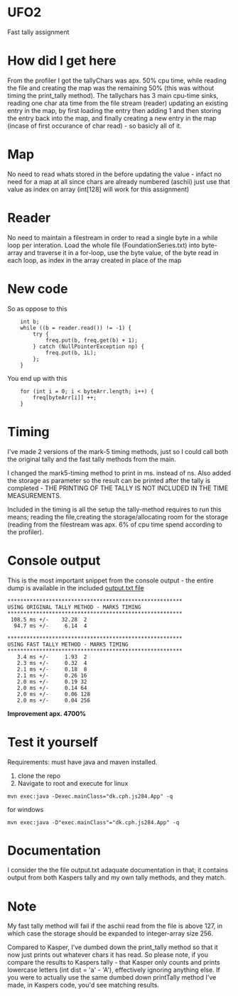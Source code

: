 # UFO2
Fast tally assignment

# How did I get here
From the profiler I got the tallyChars was apx. 50% cpu time, while reading the file and creating the map was the remaining 50% (this was without timing the print_tally method). The tallychars has 3 main cpu-time sinks, reading one char ata time from the file stream (reader) updating an existing entry in the map, by first loading the entry then adding 1 and then storing the entry back into the map, and finally creating a new entry in the map (incase of first occurance of char read) - so basicly all of it.

# Map
No need to read whats stored in the before updating the value - infact no need for a map at all since chars are already numbered (aschii) just use that value as index on array (int[128] will work for this assignment)

# Reader
No need to maintain a filestream in order to read a single byte in a while loop per interation. Load the whole file (FoundationSeries.txt) into byte-array and traverse it in a for-loop, use the byte value, of the byte read in each loop, as index in the array created in place of the map


# New code
So as oppose to this
```
    int b;
    while ((b = reader.read()) != -1) {
        try {
            freq.put(b, freq.get(b) + 1);
        } catch (NullPointerException np) {
            freq.put(b, 1L);
        };
    }

``` 
You end up with this
```
    for (int i = 0; i < byteArr.length; i++) {
        freq[byteArr[i]] ++; 
    }

```


# Timing
I've made 2 versions of the mark-5 timing methods, just so I could call both the original tally and the fast tally methods from the main.

I changed the mark5-timing method to print in ms. instead of ns. Also added the storage as parameter so the result can be printed after the tally is completed - THE PRINTING OF THE TALLY IS NOT INCLUDED IN THE TIME MEASUREMENTS.

Included in the timing is all the setup the tally-method requires to run this means; reading the file,creating the storage/allocating room for the storage (reading from the filestream was apx. 6% of cpu time spend according to the profiler).


# Console output
This is the most important snippet from the console output - the entire dump is available in the included [output.txt file](https://github.com/cph-js284/UFO2/blob/master/output.txt)
```
*******************************************************
USING ORIGINAL TALLY METHOD - MARK5 TIMING
*******************************************************
 108.5 ms +/-    32.28  2
  94.7 ms +/-     6.14  4

*******************************************************
USING FAST TALLY METHOD - MARK5 TIMING
*******************************************************
   3.4 ms +/-     1.93  2
   2.3 ms +/-     0.32  4
   2.1 ms +/-     0.18  8
   2.1 ms +/-     0.26 16
   2.0 ms +/-     0.19 32
   2.0 ms +/-     0.14 64
   2.0 ms +/-     0.06 128
   2.0 ms +/-     0.04 256
```
<b>Improvement apx. 4700%</b>


# Test it yourself
Requirements: must have java and maven installed.
1) clone the repo
2) Navigate to root and execute
for linux
```
mvn exec:java -Dexec.mainClass="dk.cph.js284.App" -q
```
for windows
```
mvn exec:java -D"exec.mainClass"="dk.cph.js284.App" -q
```

# Documentation
I consider the the file output.txt adaquate documentation in that; it contains output from both Kaspers tally and my own tally methods, and they match.

# Note
My fast tally method will fail if the aschii read from the file is above 127, in which case the storage should be expanded to integer-array size 256.

Compared to Kasper, I've dumbed down the print_tally method so that it now just prints out whatever chars it has read. So please note, if you compare the results to Kaspers tally - that Kasper only counts and prints lowercase letters (int dist = 'a' - 'A'), effectively ignoring anything else. If you were to actually use the same dumbed down printTally method I've made, in Kaspers code, you'd see matching results.
